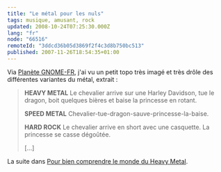 ```yaml
---
title: "Le métal pour les nuls"
tags: musique, amusant, rock
updated: 2008-10-24T07:25:30.000Z
lang: "fr"
node: "66516"
remoteId: "3ddcd36b05d3869f2f4c3d8b750bc513"
published: 2007-11-26T18:54:35+01:00
---
```


Via [Planète GNOME-FR](http://planet.gnomefr.org/), j'ai vu un petit topo très imagé et très drôle des différentes variantes du métal, extrait :

<blockquote>

**HEAVY METAL** Le chevalier arrive sur une Harley Davidson, tue le dragon, boit quelques bières et baise la princesse en rotant.

**SPEED METAL** Chevalier-tue-dragon-sauve-princesse-la-baise.

**HARD ROCK** Le chevalier arrive en short avec une casquette. La princesse se casse dégoûtée.

[…]
</blockquote>


La suite dans [Pour bien comprendre le monde du Heavy Metal](http://alphonso.dyndns.org/blog/?p=106).

